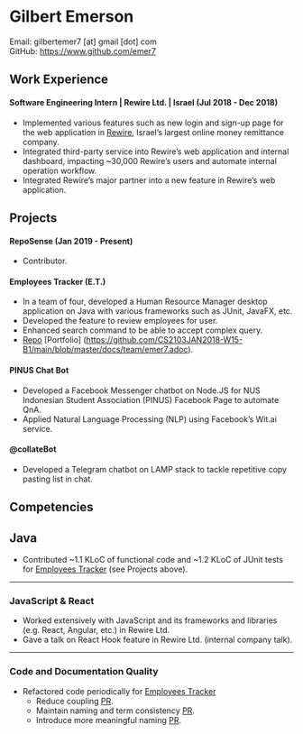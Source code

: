 # Gilbert Emerson

Email: gilbertemer7 [at] gmail [dot] com <br>
GitHub: https://www.github.com/emer7 <br>

## Work Experience

#### Software Engineering Intern | Rewire Ltd. | Israel (Jul 2018 - Dec 2018)

- Implemented various features such as new login and sign-up page for the web application in [Rewire](https://www.rewire.to), Israel’s largest online money remittance company.
- Integrated third-party service into Rewire’s web application and internal dashboard, impacting ~30,000 Rewire’s users and automate internal operation workflow.
- Integrated Rewire’s major partner into a new feature in Rewire’s web application.

## Projects

#### RepoSense (Jan 2019 - Present)

- Contributor.

#### Employees Tracker (E.T.)

- In a team of four, developed a Human Resource Manager desktop application on Java with various frameworks such as JUnit, JavaFX, etc.
- Developed the feature to review employees for user.
- Enhanced search command to be able to accept complex query.
- [Repo](https://github.com/CS2103JAN2018-W15-B1/main) [Portfolio] (https://github.com/CS2103JAN2018-W15-B1/main/blob/master/docs/team/emer7.adoc).

#### PINUS Chat Bot

- Developed a Facebook Messenger chatbot on Node.JS for NUS Indonesian Student Association (PINUS) Facebook Page to automate QnA.
- Applied Natural Language Processing (NLP) using Facebook’s Wit.ai service.

#### @collateBot

- Developed a Telegram chatbot on LAMP stack to tackle repetitive copy pasting list in chat.

## Competencies

<!-- - Expertise: Java, Code Analysis
- Other Areas: JavaScript, Python, HTML, CSS, Vue.js, C/C++, MySQL
## Expertise Area -->

## Java

- Contributed ~1.1 KLoC of functional code and ~1.2 KLoC of JUnit tests for [Employees Tracker](https://github.com/CS2103JAN2018-W15-B1/main) (see Projects above).

---

### JavaScript & React

- Worked extensively with JavaScript and its frameworks and libraries (e.g. React, Angular, etc.) in Rewire Ltd.
- Gave a talk on React Hook feature in Rewire Ltd. (internal company talk).

---

### Code and Documentation Quality

- Refactored code periodically for [Employees Tracker](https://github.com/CS2103JAN2018-W15-B1/main/blob/master/docs/team/emer7.adoc)
    - Reduce coupling [PR](https://github.com/CS2103JAN2018-W15-B1/main/pull/111).
    - Maintain naming and term consistency [PR](https://github.com/CS2103JAN2018-W15-B1/main/pull/223).
    - Introduce more meaningful naming [PR](https://github.com/CS2103JAN2018-W15-B1/main/pull/149).